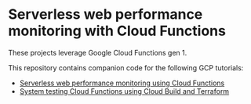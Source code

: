 # Serverless web performance monitoring with Cloud Functions

These projects leverage Google Cloud Functions gen 1. 

This repository contains companion code for the following GCP tutorials:
* [Serverless web performance monitoring using Cloud Functions](https://cloud.google.com/solutions/serverless-web-performance-monitoring-using-cloud-functions)
* [System testing Cloud Functions using Cloud Build and Terraform](https://cloud.google.com/solutions/system-testing-cloud-functions-using-cloud-build-and-terraform)

